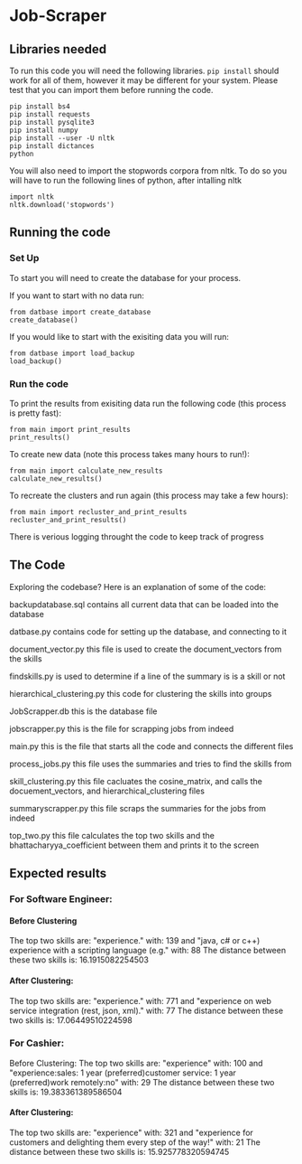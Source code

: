 # Job-Scraper

## Libraries needed

To run this code you will need the following libraries. `pip install` should work for all of them, however it may be different for your system. Please test that you can import them before running the code.

```
pip install bs4
pip install requests
pip install pysqlite3 
pip install numpy
pip install --user -U nltk
pip install dictances
python 
```

You will also need to import  the stopwords corpora from nltk. To do so you will have to run the following lines of python, after intalling nltk
```
import nltk
nltk.download('stopwords')
```

## Running the code
### Set Up
To start you will need to create the database for your process.

If you want to start with no data run:
```
from datbase import create_database
create_database()
```

If you would like to start with the exisiting data you will run:
```
from datbase import load_backup
load_backup()
```

### Run the code
To print the results from exisiting data run the following code (this process is pretty fast):
```
from main import print_results
print_results()
```

To create new data (note this process takes many hours to run!):
```
from main import calculate_new_results
calculate_new_results()
```

To recreate the clusters and run again (this process may take a few hours):
```
from main import recluster_and_print_results
recluster_and_print_results()
```

There is verious logging throught the code to keep track of progress

## The Code
Exploring the codebase? Here is an explanation of some of the code:

backupdatabase.sql contains all current data that can be loaded into the database

datbase.py contains code for setting up the database, and connecting to it

document_vector.py this file is used to create the document_vectors from the skills

findskills.py is used to determine if a line of the summary is is a skill or not

hierarchical_clustering.py this code for clustering the skills into groups

JobScrapper.db this is the database file

jobscrapper.py this is the file for scrapping jobs from indeed

main.py this is the file that starts all the code and connects the different files

process_jobs.py this file uses the summaries and tries to find the skills from

skill_clustering.py this file cacluates the cosine_matrix, and calls the docuement_vectors, and hierarchical_clustering files

summaryscrapper.py this file scraps the summaries for the jobs from indeed

top_two.py this file calculates the top two skills and the bhattacharyya_coefficient between them and prints it to the screen

## Expected results
### For Software Engineer:
#### Before Clustering
The top two skills are: 
"experience." with: 139
and
"java, c# or c++) experience with a scripting language (e.g." with: 88
The distance between these two skills is: 16.1915082254503
#### After Clustering:
The top two skills are: "experience." with: 771 and "experience on web service integration (rest, json, xml)." with: 77
The distance between these two skills is: 17.06449510224598

### For Cashier:
Before Clustering:
The top two skills are: "experience" with: 100 and "experience:sales: 1 year (preferred)customer service: 1 year (preferred)work remotely:no" with: 29
The distance between these two skills is: 19.383361389586504
#### After Clustering:
The top two skills are: "experience" with: 321 and "experience for customers and delighting them every step of the way!" with: 21
The distance between these two skills is: 15.925778320594745
